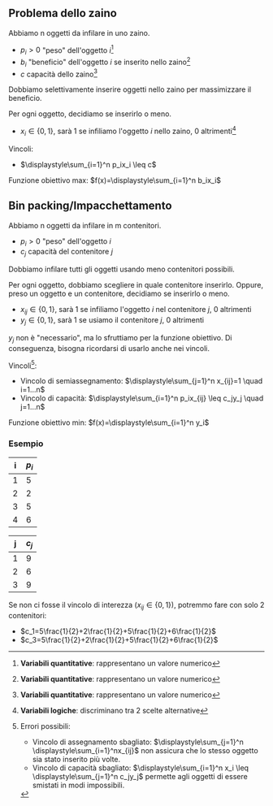## Problema dello zaino

Abbiamo n oggetti da infilare in uno zaino.

- $p_i>0$ "peso" dell'oggetto $i$[^1]
- $b_i$ "beneficio" dell'oggetto $i$ se inserito nello zaino[^1]
- $c$ capacità dello zaino[^1]

Dobbiamo selettivamente inserire oggetti nello zaino per massimizzare il beneficio.

Per ogni oggetto, decidiamo se inserirlo o meno.

- $x_i \in \{0,1\}$, sarà 1 se infiliamo l'oggetto $i$ nello zaino, 0 altrimenti[^2]

Vincoli:

- $\displaystyle\sum_{i=1}^n p_ix_i \leq c$

Funzione obiettivo max: $f(x)=\displaystyle\sum_{i=1}^n b_ix_i$

## Bin packing/Impacchettamento

Abbiamo n oggetti da infilare in m contenitori.

- $p_i>0$ "peso" dell'oggetto $i$
- $c_j$ capacità del contenitore $j$

Dobbiamo infilare tutti gli oggetti usando meno contenitori possibili.

Per ogni oggetto, dobbiamo scegliere in quale contenitore inserirlo. Oppure, preso un oggetto e un contenitore, decidiamo se inserirlo o meno.

- $x_{ij} \in \{0,1\}$, sarà 1 se infiliamo l'oggetto $i$ nel contenitore $j$, 0 altrimenti
- $y_j \in \{0,1\}$, sarà 1 se usiamo il contenitore $j$, 0 altrimenti

$y_j$ non è "necessario", ma lo sfruttiamo per la funzione obiettivo. Di conseguenza, bisogna ricordarsi di usarlo anche nei vincoli.

Vincoli[^3]:
- Vincolo di semiassegnamento: $\displaystyle\sum_{j=1}^n x_{ij}=1 \quad i=1…n$
- Vincolo di capacità: $\displaystyle\sum_{i=1}^n p_ix_{ij} \leq c_jy_j \quad j=1…n$

Funzione obiettivo min: $f(x)=\displaystyle\sum_{i=1}^n y_i$

### Esempio

| i   | $p_i$ |
| --- | ----- |
| 1   | 5     |
| 2   | 2     |
| 3   | 5     |
| 4   | 6     |

| j   | $c_j$ |
| --- | ---- |
| 1   | 9    |
| 2   | 6    |
| 3   | 9    |

Se non ci fosse il vincolo di interezza ($x_{ij} \in \{0,1\}$), potremmo fare con solo 2 contenitori:

- $c_1=5\frac{1}{2}+2\frac{1}{2}+5\frac{1}{2}+6\frac{1}{2}$
- $c_3=5\frac{1}{2}+2\frac{1}{2}+5\frac{1}{2}+6\frac{1}{2}$


[^1]: **Variabili quantitative**: rappresentano un valore numerico
[^2]: **Variabili logiche**: discriminano tra 2 scelte alternative
[^3]: Errori possibili:
	- Vincolo di assegnamento sbagliato: $\displaystyle\sum_{j=1}^n \displaystyle\sum_{i=1}^nx_{ij}$ non assicura che lo stesso oggetto sia stato inserito più volte.
	- Vincolo di capacità sbagliato: $\displaystyle\sum_{i=1}^n x_i \leq \displaystyle\sum_{j=1}^n c_jy_j$ permette agli oggetti di essere smistati in modi impossibili.
